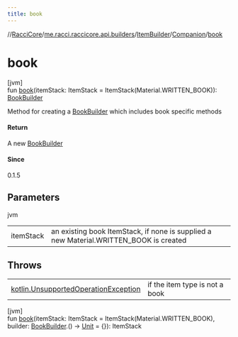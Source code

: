 ```yaml
---
title: book
---
```

//[RacciCore](../../../../index.html)/[me.racci.raccicore.api.builders](../../index.html)/[ItemBuilder](../index.html)/[Companion](index.html)/[book](book.html)



# book



[jvm]\
fun [book](book.html)(itemStack: ItemStack = ItemStack(Material.WRITTEN_BOOK)): [BookBuilder](../../-book-builder/index.html)



Method for creating a [BookBuilder](../../-book-builder/index.html) which includes book specific methods



#### Return



A new [BookBuilder](../../-book-builder/index.html)



#### Since



0.1.5



## Parameters


jvm

| | |
|---|---|
| itemStack | an existing book ItemStack, if none is supplied a new Material.WRITTEN_BOOK is created |



## Throws


| | |
|---|---|
| [kotlin.UnsupportedOperationException](https://kotlinlang.org/api/latest/jvm/stdlib/kotlin/-unsupported-operation-exception/index.html) | if the item type is not a book |




[jvm]\
fun [book](book.html)(itemStack: ItemStack = ItemStack(Material.WRITTEN_BOOK), builder: [BookBuilder](../../-book-builder/index.html).() -&gt; [Unit](https://kotlinlang.org/api/latest/jvm/stdlib/kotlin/-unit/index.html) = {}): ItemStack




